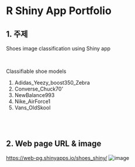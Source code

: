 # **R Shiny App Portfolio**

## 1. 주제
Shoes image classification using Shiny app

<br>

Classifiable shoe models
1. Adidas_Yeezy_boost350_Zebra
2. Converse_Chuck70'
3. NewBalance993
4. Nike_AirForce1
5. Vans_OldSkool

<br>
<br>

## 2. Web page URL & image
https://web-pg.shinyapps.io/shoes_shiny/
![image](https://user-images.githubusercontent.com/82884493/121133733-aaf36380-c86d-11eb-9b6c-ac8d84e8c894.png)
